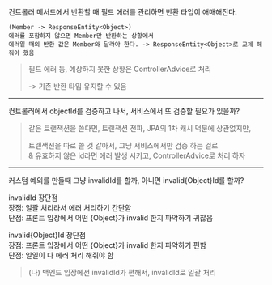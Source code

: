컨트롤러 메서드에서 반환할 때 필드 에러를 관리하면 반환 타입이 애매해진다.

    (Member -> ResponseEntity<Object>)
    에러를 포함하지 않으면 Member만 반환하는 상황에서
    에러일 때의 반환 값은 Member와 달라야 한다. -> ResponseEntity<Object>로 교체 해줘야 했음

> 필드 에러 등, 예상하지 못한 상황은 ControllerAdvice로 처리
> 
> -> 기존 반환 타입 유지할 수 있음

---

컨트롤러에서 objectId를 검증하고 나서, 서비스에서 또 검증할 필요가 있을까?

> 같은 트랜잭션을 쓴다면, 트랜잭션 전파, JPA의 1차 캐시 덕분에 상관없지만,
> 
> 트랜잭션을 따로 쓸 것 같아서, 그냥 서비스에서만 검증 하는 걸로<br>
> & 유효하지 않은 id라면 에러 발생 시키고, ControllerAdvice로 처리 하자

---

커스텀 예외를 만들때 그냥 invalidId를 할까, 아니면 invalid{Object}Id를 할까?

invalidId 장단점<br>
장점: 일괄 처리라서 에러 처리하기 간단함<br>
단점: 프론트 입장에서 어떤 {Object}가 invalid 한지 파악하기 귀찮음

invalid{Object}Id 장단점<br>
장점: 프론트 입장에서 어떤 {Object}가 invalid 한지 파악하기 편함<br>
단점: 일일이 다 에러 처리 해줘야 함

> (나) 백엔드 입장에선 invalidId가 편해서, invalidId로 일괄 처리